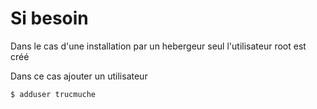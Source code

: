 # Si besoin

Dans le cas d'une installation par un hebergeur seul l'utilisateur root est créé

Dans ce cas ajouter un utilisateur

```
$ adduser trucmuche
```